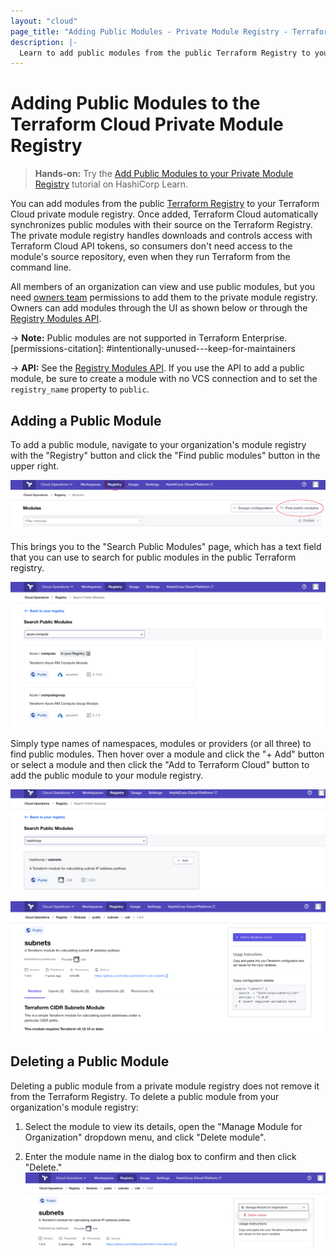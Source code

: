 ```yaml
---
layout: "cloud"
page_title: "Adding Public Modules - Private Module Registry - Terraform Cloud and Terraform Enterprise"
description: |-
  Learn to add public modules from the public Terraform Registry to your organization's private module registry.  
---
```


[vcs]: ../vcs/index.html

# Adding Public Modules to the Terraform Cloud Private Module Registry

> **Hands-on:** Try the [Add Public Modules to your Private Module Registry](https://learn.hashicorp.com/tutorials/terraform/module-private-registry-add?in=terraform/modules&utm_source=WEBSITE&utm_medium=WEB_IO&utm_offer=ARTICLE_PAGE&utm_content=DOCS) tutorial on HashiCorp Learn.

You can add modules from the public [Terraform Registry](/docs/registry/index.html) to your Terraform Cloud private module registry. Once added, Terraform Cloud automatically synchronizes public modules with their source on the Terraform Registry. The private module registry handles downloads and controls access with Terraform Cloud API tokens, so consumers don't need access to the module's source repository, even when they run Terraform from the command line.

All members of an organization can view and use public modules, but you need [owners team](/docs/cloud/users-teams-organizations/permissions.html#organization-owners) permissions to add them to the private module registry. Owners can add modules through the UI as shown below or through the [Registry Modules API](../api/modules.html#create-a-module-with-no-vcs-connection-).

-> **Note:** Public modules are not supported in Terraform Enterprise.
[permissions-citation]: #intentionally-unused---keep-for-maintainers

-> **API:** See the [Registry Modules API](../api/modules.html#create-a-module-with-no-vcs-connection-). If you use the API to add a public module, be sure to create a module with no VCS connection and to set the `registry_name` property to `public`.


## Adding a Public Module

To add a public module, navigate to your organization's module registry with the "Registry" button and click the "Find public modules" button in the upper right.

![Terraform Cloud screenshot: the "registry" button and the "find public modules" button](./images/add-find-button.png)

This brings you to the "Search Public Modules" page, which has a text field that you can use to search for public modules in the public Terraform registry.

![Terraform Cloud screenshot: the "search public modules" page, with a provider and module name entered](./images/add-search-public-modules.png)

Simply type names of namespaces, modules or providers (or all three) to find public modules. Then hover over a module and click the "+ Add" button or select a module and then click the "Add to Terraform Cloud" button to add the public module to your module registry.

![Terraform Cloud screenshot: the "+ Add" button](./images/add-add-button.png)

![Terraform Cloud screenshot: the "Add to Terraform Cloud" button](./images/add-add-to-terraform-cloud-button.png)

## Deleting a Public Module

Deleting a public module from a private module registry does not remove it from the Terraform Registry. To delete a public module from your organization's module registry:

1. Select the module to view its details, open the "Manage Module for Organization" dropdown menu, and click  "Delete module".

2. Enter the module name in the dialog box to confirm and then click "Delete."
     ![Terraform Cloud screenshot: the delete module button](./images/add-delete-module-button.png)
